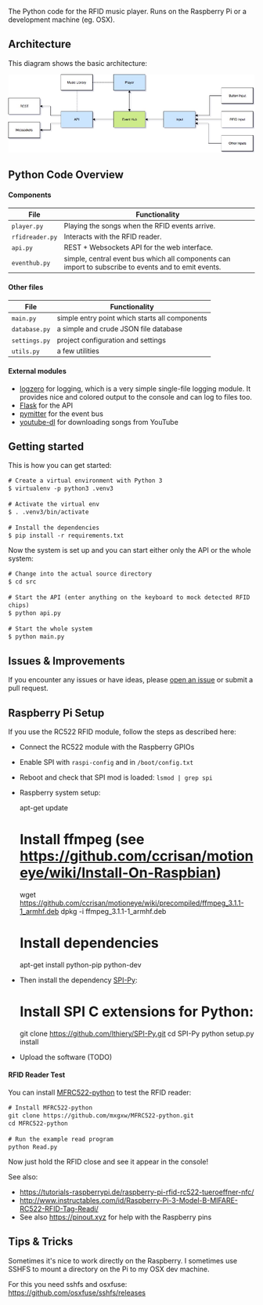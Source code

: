 The Python code for the RFID music player. Runs on the Raspberry Pi or a development machine (eg. OSX).


## Architecture

This diagram shows the basic architecture:

![Architecture](https://raw.githubusercontent.com/metachris/rfid-music-player/master/docs/python-architecture-overview.jpg)


## Python Code Overview

#### Components

File | Functionality
--- | ---
`player.py` | Playing the songs when the RFID events arrive.
`rfidreader.py` | Interacts with the RFID reader.
`api.py` | REST + Websockets API for the web interface.
`eventhub.py`| simple, central event bus which all components can import to subscribe to events and to emit events.

#### Other files

File | Functionality
--- | ---
`main.py` | simple entry point which starts all components
`database.py` | a simple and crude JSON file database
`settings.py` | project configuration and settings
`utils.py` | a few utilities


#### External modules

* [logzero](https://github.com/metachris/logzero) for logging, which is a very simple single-file logging module. It provides nice and colored output to the console and can log to files too.
* [Flask](http://flask.pocoo.org/) for the API
* [pymitter](https://github.com/riga/pymitter) for the event bus
* [youtube-dl](https://github.com/rg3/youtube-dl) for downloading songs from YouTube


## Getting started

This is how you can get started:

    # Create a virtual environment with Python 3
    $ virtualenv -p python3 .venv3

    # Activate the virtual env
    $ . .venv3/bin/activate

    # Install the dependencies
    $ pip install -r requirements.txt

Now the system is set up and you can start either only the API or the whole system:

    # Change into the actual source directory
    $ cd src

    # Start the API (enter anything on the keyboard to mock detected RFID chips)
    $ python api.py

    # Start the whole system
    $ python main.py


## Issues & Improvements

If you encounter any issues or have ideas, please [open an issue](https://github.com/metachris/rfid-music-player/issues/new) or submit a pull request.


## Raspberry Pi Setup

If you use the RC522 RFID module, follow the steps as described here:

* Connect the RC522 module with the Raspberry GPIOs
* Enable SPI with `raspi-config` and in `/boot/config.txt`
* Reboot and check that SPI mod is loaded: `lsmod | grep spi`
* Raspberry system setup:

    apt-get update

    # Install ffmpeg (see https://github.com/ccrisan/motioneye/wiki/Install-On-Raspbian)
    wget https://github.com/ccrisan/motioneye/wiki/precompiled/ffmpeg_3.1.1-1_armhf.deb
    dpkg -i ffmpeg_3.1.1-1_armhf.deb

    # Install dependencies
    apt-get install python-pip python-dev

* Then install the dependency [SPI-Py](https://github.com/lthiery/SPI-Py):

    # Install SPI C extensions for Python:
    git clone https://github.com/lthiery/SPI-Py.git
    cd SPI-Py
    python setup.py install

* Upload the software (TODO)


#### RFID Reader Test

You can install [MFRC522-python](https://github.com/mxgxw/MFRC522-python) to test the RFID reader:

    # Install MFRC522-python
    git clone https://github.com/mxgxw/MFRC522-python.git
    cd MFRC522-python

    # Run the example read program
    python Read.py

Now just hold the RFID close and see it appear in the console!

See also:

* https://tutorials-raspberrypi.de/raspberry-pi-rfid-rc522-tueroeffner-nfc/
* http://www.instructables.com/id/Raspberry-Pi-3-Model-B-MIFARE-RC522-RFID-Tag-Readi/
* See also https://pinout.xyz for help with the Raspberry pins


## Tips & Tricks

Sometimes it's nice to work directly on the Raspberry. I sometimes use SSHFS to mount a directory
on the Pi to my OSX dev machine.

For this you need sshfs and osxfuse: https://github.com/osxfuse/sshfs/releases

